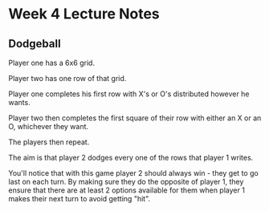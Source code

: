 # Week 4 Lecture Notes

## Dodgeball

Player one has a 6x6 grid.  

Player two has one row of that grid.

Player one completes his first row with X's or O's distributed however he wants.

Player two then completes the first square of their row with either an X or an O, whichever they want.

The players then repeat.

The aim is that player 2 dodges every one of the rows that player 1 writes.

You'll notice that with this game player 2 should always win - they get to go last on each turn.  By making sure they do the opposite of player 1, they ensure that there are at least 2 options available for them when player 1 makes their next turn to avoid getting "hit".

